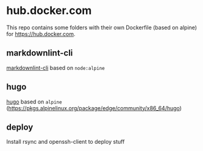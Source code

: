 # hub.docker.com

This repo contains some folders with their own Dockerfile (based on
alpine) for <https://hub.docker.com>.

## markdownlint-cli

[markdownlint-cli](https://github.com/igorshubovych/markdownlint-cli) based on `node:alpine`

## hugo

[hugo](https://gohugo.io/) based on `alpine` (<https://pkgs.alpinelinux.org/package/edge/community/x86_64/hugo>)

## deploy

Install rsync and openssh-client to deploy stuff

